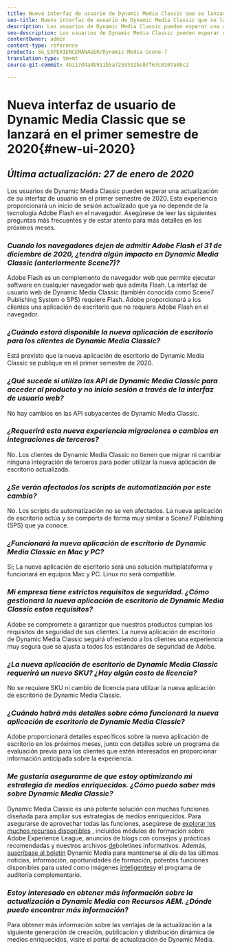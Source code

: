 ```yaml
---
title: Nueva interfaz de usuario de Dynamic Media Classic que se lanzará en el primer semestre de 2020
seo-title: Nueva interfaz de usuario de Dynamic Media Classic que se lanzará en el primer semestre de 2020
description: Los usuarios de Dynamic Media Classic pueden esperar una actualización de su interfaz de usuario en el primer semestre de 2020. La experiencia proporcionará un inicio de sesión actualizado con vínculos a recursos valiosos, además de esta actualización ya no dependerá de la tecnología Adobe Flash en el navegador.
seo-description: Los usuarios de Dynamic Media Classic pueden esperar una actualización de su interfaz de usuario en el primer semestre de 2020. La experiencia proporcionará un inicio de sesión actualizado con vínculos a recursos valiosos, además de esta actualización ya no dependerá de la tecnología Adobe Flash en el navegador.
contentOwner: admin
content-type: reference
products: SG_EXPERIENCEMANAGER/Dynamic-Media-Scene-7
translation-type: tm+mt
source-git-commit: 4b117d4a4b911b5a7259332bc07f63c8107a0bc2

---
```



# Nueva interfaz de usuario de Dynamic Media Classic que se lanzará en el primer semestre de 2020{#new-ui-2020}

## _Última actualización: 27 de enero de 2020_

Los usuarios de Dynamic Media Classic pueden esperar una actualización de su interfaz de usuario en el primer semestre de 2020. Esta experiencia proporcionará un inicio de sesión actualizado que ya no depende de la tecnología Adobe Flash en el navegador. Asegúrese de leer las siguientes preguntas más frecuentes y de estar atento para más detalles en los próximos meses.

### **_Cuando los navegadores dejen de admitir Adobe Flash el 31 de diciembre de 2020, ¿tendrá algún impacto en Dynamic Media Classic (anteriormente Scene7)?_**

Adobe Flash es un complemento de navegador web que permite ejecutar software en cualquier navegador web que admita Flash. La interfaz de usuario web de Dynamic Media Classic (también conocida como Scene7 Publishing System o SPS) requiere Flash. Adobe proporcionará a los clientes una aplicación de escritorio que no requiera Adobe Flash en el navegador.

### **_¿Cuándo estará disponible la nueva aplicación de escritorio para los clientes de Dynamic Media Classic?_**

Está previsto que la nueva aplicación de escritorio de Dynamic Media Classic se publique en el primer semestre de 2020.

### **_¿Qué sucede si utilizo las API de Dynamic Media Classic para acceder al producto y no inicio sesión a través de la interfaz de usuario web?_**

No hay cambios en las API subyacentes de Dynamic Media Classic.

### **_¿Requerirá esta nueva experiencia migraciones o cambios en integraciones de terceros?_**

No. Los clientes de Dynamic Media Classic no tienen que migrar ni cambiar ninguna integración de terceros para poder utilizar la nueva aplicación de escritorio actualizada.

### **_¿Se verán afectados los scripts de automatización por este cambio?_**

No. Los scripts de automatización no se ven afectados. La nueva aplicación de escritorio actúa y se comporta de forma muy similar a Scene7 Publishing (SPS) que ya conoce.

### **_¿Funcionará la nueva aplicación de escritorio de Dynamic Media Classic en Mac y PC?_**

Sí; La nueva aplicación de escritorio será una solución multiplataforma y funcionará en equipos Mac y PC. Linux no será compatible.

### **_Mi empresa tiene estrictos requisitos de seguridad. ¿Cómo gestionará la nueva aplicación de escritorio de Dynamic Media Classic estos requisitos?_**

Adobe se compromete a garantizar que nuestros productos cumplan los requisitos de seguridad de sus clientes. La nueva aplicación de escritorio de Dynamic Media Classic seguirá ofreciendo a los clientes una experiencia muy segura que se ajusta a todos los estándares de seguridad de Adobe.

### **_¿La nueva aplicación de escritorio de Dynamic Media Classic requerirá un nuevo SKU? ¿Hay algún costo de licencia?_**

No se requiere SKU ni cambio de licencia para utilizar la nueva aplicación de escritorio de Dynamic Media Classic.

### **_¿Cuándo habrá más detalles sobre cómo funcionará la nueva aplicación de escritorio de Dynamic Media Classic?_**

Adobe proporcionará detalles específicos sobre la nueva aplicación de escritorio en los próximos meses, junto con detalles sobre un programa de evaluación previa para los clientes que estén interesados en proporcionar información anticipada sobre la experiencia.

### **_Me gustaría asegurarme de que estoy optimizando mi estrategia de medios enriquecidos. ¿Cómo puedo saber más sobre Dynamic Media Classic?_**

Dynamic Media Classic es una potente solución con muchas funciones diseñada para ampliar sus estrategias de medios enriquecidos. Para asegurarse de aprovechar todas las funciones, asegúrese de [explorar los muchos recursos disponibles](https://guided.adobe.com/?launch=AEM-5a#recommended/solutions/experience-manager) , incluidos módulos de formación sobre Adobe Experience League, anuncios de blogs con consejos y prácticas recomendadas y nuestros archivos [de](dynamic-media-newsletter.md)boletines informativos. Además, [suscríbase al boletín](https://www.adobe.com/subscription/dynamic-media-newsletter.html) Dynamic Media para mantenerse al día de las últimas noticias, información, oportunidades de formación, potentes funciones disponibles para usted como imágenes [inteligentes](https://helpx.adobe.com/experience-manager/6-3/assets/using/imaging-faq.html)y el programa de auditoría complementario.

### **_Estoy interesado en obtener más información sobre la actualización a Dynamic Media con Recursos AEM. ¿Dónde puedo encontrar más información?_**

Para obtener más información sobre las ventajas de la actualización a la siguiente generación de creación, publicación y distribución dinámica de medios enriquecidos, visite el portal [](http://exploreadobe.com/dynamic-media-upgrade/)de actualización de Dynamic Media.


